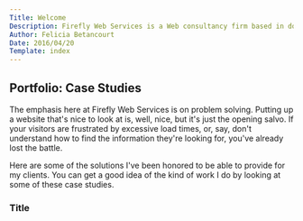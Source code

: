 ```yaml
---
Title: Welcome
Description: Firefly Web Services is a Web consultancy firm based in downtown Oakland, Caflifornia. We love WordPress!
Author: Felicia Betancourt
Date: 2016/04/20
Template: index
---
```


<section class="content">
    <div class="inner">
        <div class="welcome-wrap">
            <h2>Portfolio: Case Studies</h2>
            <p>The emphasis here at Firefly Web Services is on problem solving. Putting up a website that's nice to look at is, well, nice, but it's just the opening salvo. If your visitors are frustrated by excessive load times, or, say, don't understand how to find the information they're looking for, you've already lost the battle.</p>
            <p>Here are some of the solutions I've been honored to be able to provide for my clients. You can get a good idea of the kind of work I do by looking at some of these case studies.</p>
            <article>
                <h3>Title</h3>
                <p class="article-image">
                    <img src="" alt="" href="../../assets/case1.png">
                </p>
                <p class="article-text"></p>
                <p class="article-text"></p>
            </article>
        </div>
    </div>
</section>
